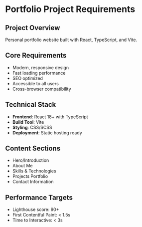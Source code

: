 # Portfolio Project Requirements

## Project Overview
Personal portfolio website built with React, TypeScript, and Vite.

## Core Requirements
- Modern, responsive design
- Fast loading performance
- SEO optimized
- Accessible to all users
- Cross-browser compatibility

## Technical Stack
- **Frontend**: React 18+ with TypeScript
- **Build Tool**: Vite
- **Styling**: CSS/SCSS
- **Deployment**: Static hosting ready

## Content Sections
- Hero/Introduction
- About Me
- Skills & Technologies
- Projects Portfolio
- Contact Information

## Performance Targets
- Lighthouse score: 90+
- First Contentful Paint: < 1.5s
- Time to Interactive: < 3s 